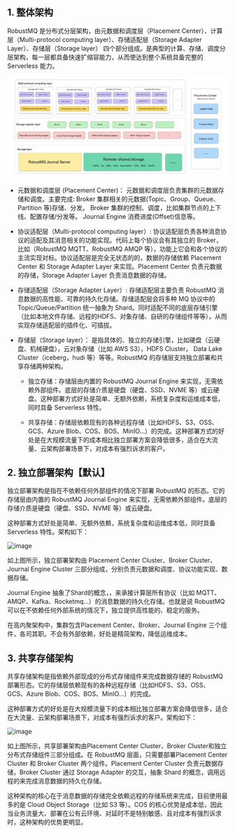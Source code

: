 ## 1. 整体架构
RobustMQ 是分布式分层架构，由元数据和调度层（Placement Center）、计算层（Multi-protocol computing layer）、存储适配层（Storage Adapter Layer）、存储层（Storage layer） 四个部分组成。是典型的计算、存储、调度分层架构，每一层都具备快速扩缩容能力，从而使达到整个系统具备完整的 Serverless 能力。

![image](../../../docs/images/robustmq-architecture.png)

- 元数据和调度层 (Placement Center)： 元数据和调度层负责集群的元数据存储和调度。主要完成:
Broker 集群相关的元数据(Topic、Group、Queue、Partition 等)存储、分发。
Broker 集群的控制、调度，比如集群节点的上下线、配置存储/分发等。
Journal Engine 消费进度(Offset)信息等。

- 协议适配层（Multi-protocol computing layer）:  协议适配层负责各种消息协议的适配及其消息相关的功能实现。代码上每个协议会有其独立的 Broker，比如（RobustMQ MQTT、RobustMQ AMQP 等），功能上它会和各个协议的主流实现对标。协议适配层是完全无状态的的，数据的存储依赖 Placement Center 和 Storage Adapter Layer 来实现。Placement Center 负责元数据的存储，Storage Adapter Layer 负责消息数据的存储。

- 存储适配层（Storage Adapter Layer）: 存储适配层主要负责 RobustMQ 消息数据的高性能、可靠的持久化存储。存储适配层会将多种 MQ 协议中的 Topic/Queue/Partition 统一抽象为 Shard。同时适配不同的底层存储引擎（比如本地文件存储、远程的HDFS、对象存储、自研的存储组件等等），从而实现存储适配层的插件化、可插拔。

- 存储层（Storage layer）： 是指具体的、独立的存储引擎，比如硬盘（云硬盘、机械硬盘），云对象存储（比如 AWS S3），HDFS Cluster， Data Lake Cluster（iceberg，hudi 等）等等。RobustMQ 的存储层支持独立部署和共享存储两种架构。

  - 独立存储：存储层由内置的 RobustMQ Journal Engine 来实现，无需依赖外部组件。底层的存储介质是硬盘（硬盘、SSD、NVME 等）或云硬盘。这种部署方式好处是简单、无额外依赖，系统复杂度和运维成本低，同时具备 Serverless 特性。

  - 共享存储：存储层依赖现有的各种远程存储（比如HDFS、S3、OSS、GCS、Azure Blob、COS、BOS、MinIO...）的完成。这种部署方式的好处是在大规模流量下的成本相比独立部署方案会降低很多，适合在大流量、云架构部署场景下，对成本有强烈诉求的客户。

## 2. 独立部署架构【默认】
独立部署架构是指在不依赖任何外部组件的情况下部署 RobustMQ 的形态。它的存储层由内置的 RobustMQ Journal Engine 来实现，无需依赖外部组件。底层的存储介质是硬盘（硬盘、SSD、NVME 等）或云硬盘。

这种部署方式好处是简单、无额外依赖，系统复杂度和运维成本低，同时具备 Serverless 特性。架构如下：

![image](../../../docs/images/robustmq-architecture-journal-server.png)

如上图所示，独立部署架构由 Placement Center Cluster、Broker Cluster、Journal Engine Cluster 三部分组成，分别负责元数据和调度、协议功能实现、数据存储。

Journal Engine 抽象了Shard的概念，，来承接计算层所有协议（比如 MQTT、AMQP、Kafka、Rocketmq...）的消息数据的持久化存储。也就是说 RobustMQ 可以在不依赖任何外部系统的情况下，独立提供高性能的、稳定的服务。

在高内聚架构中，集群包含Placement Center、Broker、Journal Engine 三个组件，各司其职。不会有外部依赖，好处是精简架构，降低运维成本。

## 3. 共享存储架构
共享存储架构是指依赖外部现成的分布式存储组件来完成数据存储的 RobustMQ 部署形态。它的存储层依赖现有的各种远程存储（比如HDFS、S3、OSS、GCS、Azure Blob、COS、BOS、MinIO...）的完成。

这种部署方式的好处是在大规模流量下的成本相比独立部署方案会降低很多，适合在大流量、云架构部署场景下，对成本有强烈诉求的客户。架构如下：

![image](../../../docs/images/doc-image.png)

如上图所示，共享部署架构由Placement Center Cluster、Broker Cluster和独立分布式存储组件三部分组成。在 RobustMQ 层面，只需要部署Placement Center Cluster 和 Broker Cluster 两个组件。Placement Center Cluster 负责元数据存储，Broker Cluster 通过 Storage Adapter 的交互，抽象 Shard 的概念，调用远程的来完成消息数据的持久化存储。

这种架构的核心在于消息数据的存储完全依赖远程的存储系统来完成，目前使用最多的是 Cloud Object Storage（比如 S3 等）。COS 的核心优势是成本低，因此当业务流量大、部署在公有云环境、对延时不是特别敏感、且对成本有强烈诉求时，这种架构的优势更明显。
